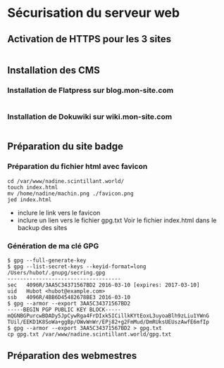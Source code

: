 # Sécurisation du serveur web

## Activation de HTTPS pour les 3 sites

```

```

## Installation des CMS

### Installation de Flatpress sur blog.mon-site.com

```

```

### Installation de Dokuwiki sur wiki.mon-site.com

```

```

## Préparation du site badge

### Préparation du fichier html avec favicon

```
cd /var/www/nadine.scintillant.world/
touch index.html
mv /home/nadine/machin.png ./favicon.png
jed index.html
```
- inclure le link <link> vers le favicon
- inclure un lien <a> vers le fichier gpg.txt
Voir le fichier index.html dans le backup des sites

### Génération de ma clé GPG

```
$ gpg --full-generate-key
$ gpg --list-secret-keys --keyid-format=long
/Users/hubot/.gnupg/secring.gpg
------------------------------------
sec   4096R/3AA5C34371567BD2 2016-03-10 [expires: 2017-03-10]
uid   Hubot <hubot@example.com>
ssb   4096R/4BB6D45482678BE3 2016-03-10
$ gpg --armor --export 3AA5C34371567BD2
-----BEGIN PGP PUBLIC KEY BLOCK-----
mQGNBGPurcwBDADy5JpCywRga4FrDIxk5ICillkKYtEoxL3uyoaBlh9zLiu1YWnG
TUil/EEKD1K8SoWa+ggBp/OWvWnWr/EPj82+g2FmMud/DmRUksUEUszAwfE6mfIp
$ gpg --armor --export 3AA5C34371567BD2 > gpg.txt
cp gpg.txt /var/www/nadine.scintillant.world/gpg.txt
```

## Préparation des webmestres

```

```
